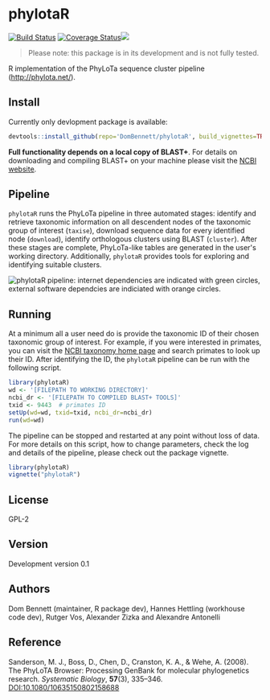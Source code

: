 # phylotaR
[![Build Status](https://travis-ci.org/DomBennett/phylotaR.svg?branch=master)](https://travis-ci.org/DomBennett/phylotaR) [![Coverage Status](https://coveralls.io/repos/github/DomBennett/phylotaR/badge.svg?branch=master)](https://coveralls.io/github/DomBennett/phylotaR?branch=master)[![](https://badges.ropensci.org/187_status.svg)](https://github.com/ropensci/onboarding/issues/187)

> Please note: this package is in its development and is not fully tested.

R implementation of the PhyLoTa sequence cluster pipeline (http://phylota.net/).

## Install
Currently only devlopment package is available:

```r
devtools::install_github(repo='DomBennett/phylotaR', build_vignettes=TRUE)
```

**Full functionality depends on a local copy of BLAST+**. For details on downloading and compiling BLAST+ on your machine please visit the [NCBI website](https://www.ncbi.nlm.nih.gov/books/NBK279690/).

## Pipeline

`phylotaR` runs the PhyLoTa pipeline in three automated stages: identify and retrieve taxonomic information on all descendent nodes of the taxonomic group of interest (`taxise`), download sequence data for every identified node (`download`), identify orthologous clusters using BLAST (`cluster`). After these stages are complete, PhyLoTa-like tables are generated in the user's working directory. Additionally, `phylotaR` provides tools for exploring and identifying suitable clusters.

![phylotaR pipeline: internet dependencies are indicated with green circles, external software dependcies are indiciated with orange circles.](https://github.com/DomBennett/phylotaR/raw/master/other/stages.png)

## Running

At a minimum all a user need do is provide the taxonomic ID of their chosen taxonomic group of interest. For example, if you were interested in primates, you can visit the [NCBI taxonomy home page](https://www.ncbi.nlm.nih.gov/Taxonomy/taxonomyhome.html/) and search primates to look up their ID. After identifying the ID, the `phylotaR` pipeline can be run with the following script.

```r
library(phylotaR)
wd <- '[FILEPATH TO WORKING DIRECTORY]'
ncbi_dr <- '[FILEPATH TO COMPILED BLAST+ TOOLS]'
txid <- 9443  # primates ID
setUp(wd=wd, txid=txid, ncbi_dr=ncbi_dr)
run(wd=wd)
```

The pipeline can be stopped and restarted at any point without loss of data. For more details on this script, how to change parameters, check the log and details of the pipeline, please check out the package vignette.

```r
library(phylotaR)
vignette("phylotaR")
```

## License

GPL-2

## Version

Development version 0.1

## Authors

Dom Bennett (maintainer, R package dev), Hannes Hettling (workhouse code dev), Rutger Vos, Alexander Zizka and Alexandre Antonelli

## Reference

Sanderson, M. J., Boss, D., Chen, D., Cranston, K. A., & Wehe, A. (2008). The PhyLoTA Browser: Processing GenBank for molecular phylogenetics research. *Systematic Biology*, **57**(3), 335–346. [DOI:10.1080/10635150802158688](https://doi.org/10.1080/10635150802158688)
